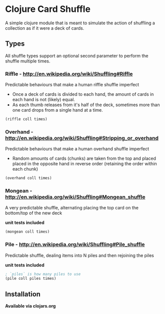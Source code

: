 # Clojure Card Shuffle

A simple clojure module that is meant to simulate the action of shuffling
a collection as if it were a deck of cards.

## Types

All shuffle types support an optional second parameter to perform the shuffle multiple times.

### Riffle - http://en.wikipedia.org/wiki/Shuffling#Riffle

  Predictable behaviours that make a human riffle shuffle imperfect

  - Once a deck of cards is divided to each hand, the amount of cards in each hand is not (likely) equal.
  - As each thumb releases from it's half of the deck, sometimes more than one card drops from a single hand at a time.

```clojure
(riffle coll times)
```

### Overhand - http://en.wikipedia.org/wiki/Shuffling#Stripping_or_overhand

  Predictable behaviours that make a human overhand shuffle imperfect

  - Random amounts of cards (chunks) are taken from the top and placed placed in the opposite hand in reverse order (retaining the order within each chunk)

```clojure
(overhand coll times)
```

### Mongean - http://en.wikipedia.org/wiki/Shuffling#Mongean_shuffle

  A very predictable shuffle, alternating placing the top card on the bottom/top of the new deck

__unit tests included__

```clojure
(mongean coll times)
```

### Pile - http://en.wikipedia.org/wiki/Shuffling#Pile_shuffle

  Predictable shuffle, dealing items into N piles and then rejoining the piles

__unit tests included__

```clojure
; `piles` is how many piles to use
(pile coll piles times)
```


## Installation

**Available via clojars.org**
